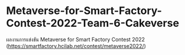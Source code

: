 # Metaverse-for-Smart-Factory-Contest-2022-Team-6-Cakeverse
ผลงานการแข่งขัน Metaverse for Smart Factory Contest 2022 (https://smartfactory.hcilab.net/contest/metaverse2022/)
